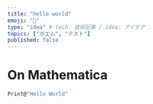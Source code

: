 ```yaml
---
title: "hello world"
emoji: "🌟"
type: "idea" # tech: 技術記事 / idea: アイデア
topics: ["ポエム", "テスト"]
published: false
---
```



# On Mathematica

```mathematica
Print@"Hello World"
``` 
